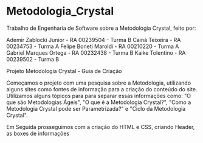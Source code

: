# Metodologia_Crystal

Trabalho de Engenharia de Software sobre a Metodologia Crystal, feito por:

Ademir Zablocki Junior  - RA 00239504 - Turma B
Cainã Teixeira          - RA 00234753 - Turma A
Felipe Boneti Maroldi   - RA 00210220 - Turma A
Gabriel Marques Ortega  - RA 00232438 - Turma B
Kaike Tolentino         - RA 00239502 - Turma B

Projeto Metodologia Crystal - Guia de Criação

Começamos o projeto com uma pesquisa sobre a Metodologia, utilizando alguns sites como fontes de informação para a criação do conteúdo do site. Utilizamos alguns tópicos para para separar essas informações como: "O que são Metodologias Ágeis", "O que é a Metodologia Crystal?", "Como a Metodologia Crystal pode ser Parametrizada?" e "Ciclo da Metodologia Crystal".

Em Seguida prosseguimos com a criação do HTML e CSS, criando Header, as boxes de informações